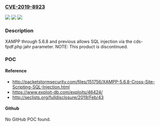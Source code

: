 ### [CVE-2019-8923](https://cve.mitre.org/cgi-bin/cvename.cgi?name=CVE-2019-8923)
![](https://img.shields.io/static/v1?label=Product&message=n%2Fa&color=blue)
![](https://img.shields.io/static/v1?label=Version&message=n%2Fa&color=blue)
![](https://img.shields.io/static/v1?label=Vulnerability&message=n%2Fa&color=brighgreen)

### Description

XAMPP through 5.6.8 and previous allows SQL injection via the cds-fpdf.php jahr parameter. NOTE: This product is discontinued.

### POC

#### Reference
- http://packetstormsecurity.com/files/151756/XAMPP-5.6.8-Cross-Site-Scripting-SQL-Injection.html
- https://www.exploit-db.com/exploits/46424/
- http://seclists.org/fulldisclosure/2019/Feb/43

#### Github
No GitHub POC found.

